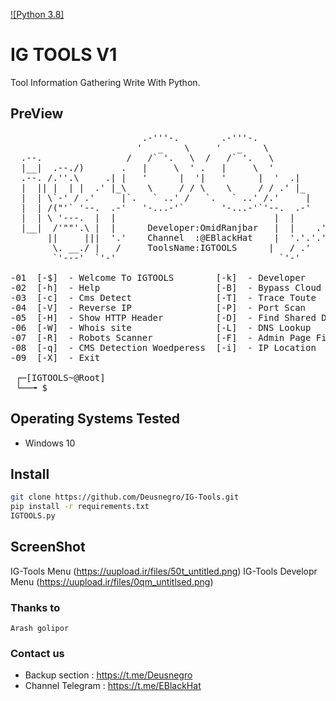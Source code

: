 [![Python 3.8]](http://www.python.org/download/) 


# IG TOOLS V1

Tool Information Gathering Write With Python.


## PreView
<pre>
                         .-'''-.        .-'''-.
                        '   _    \     '   _    \
  .--.                /   /` '.   \  /   /` '.   \
  |__|  .--./)       .   |     \  ' .   |     \  '
  .--. /.''.\     .| |   '      |  '|   '      |  '  .|
  |  || |  | |  .' |_\    \     / / \    \     / / .' |_
  |  | \`-' / .'     |`.   ` ..' /   `.   ` ..' /.'     |       _
  |  | /("'` '--.  .-'   '-...-'`       '-...-'`'--.  .-'     .' |
  |  | \ '---.  |  |                              |  |      .   | /
  |__|  /'""'.\ |  |      Developer:OmidRanjbar   |  |    .'.'| |//
       ||     |||  '.'    Channel  :@EBlackHat    |  '.'.'.'.-'  /
        \. __./ |   /     ToolsName:IGTOOLS      |   / .'   \_.'
        `'---'  `'-'                               `'-'

-01  [-$]  - Welcome To IGTOOLS        [-k]  - Developer
-02  [-h]  - Help                      [-B]  - Bypass Cloud Flare
-03  [-c]  - Cms Detect                [-T]  - Trace Toute
-04  [-V]  - Reverse IP                [-P]  - Port Scan
-05  [-H]  - Show HTTP Header          [-D]  - Find Shared DNS
-06  [-W]  - Whois site                [-L]  - DNS Lookup
-07  [-R]  - Robots Scanner            [-F]  - Admin Page Finder
-08  [-q]  - CMS Detection Woedperess  [-i]  - IP Location
-09  [-X]  - Exit

 ┌─[IGTOOLS~@Root]
 └──╼ $
</pre>


## Operating Systems Tested
- Windows 10



## Install
```bash
git clone https://github.com/Deusnegro/IG-Tools.git
pip install -r requirements.txt
IGTOOLS.py 
```

## ScreenShot
IG-Tools Menu (https://uupload.ir/files/50t_untitled.png)
IG-Tools Developr Menu (https://uupload.ir/files/0qm_untitlsed.png)




### Thanks to
    Arash golipor
     

### Contact us
- Backup section : https://t.me/Deusnegro
- Channel Telegram : https://t.me/EBlackHat
